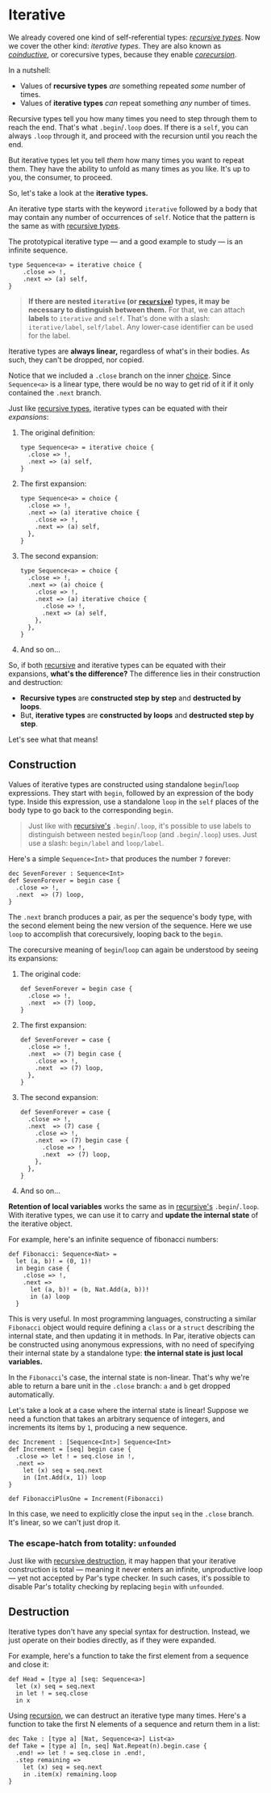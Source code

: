 # Iterative

We already covered one kind of self-referential types: [_recursive types_](./recursive.md). Now we cover
the other kind: _iterative types_. They are also known as
[_coinductive_](https://en.wikipedia.org/wiki/Coinduction), or corecursive types, because they enable
[_corecursion_](https://en.wikipedia.org/wiki/Corecursion).

In a nutshell:
- Values of **recursive types** _are_ something repeated _some_ number of times.
- Values of **iterative types** _can_ repeat something _any_ number of times.

Recursive types tell you how many times you need to step through them to reach the end. That's what
`.begin`/`.loop` does. If there is a `self`, you can always `.loop` through it, and proceed with the
recursion until you reach the end.

But iterative types let you tell _them_ how many times you want to repeat them. They have the ability
to unfold as many times as you like. It's up to you, the consumer, to proceed.

So, let's take a look at the **iterative types.**

An iterative type starts with the keyword `iterative` followed by a body that may contain any number
of occurrences of `self`. Notice that the pattern is the same as with [recursive types](./recursive.md).

The prototypical iterative type — and a good example to study — is an infinite sequence.

```par
type Sequence<a> = iterative choice {
    .close => !,
    .next => (a) self,
}
```

> **If there are nested `iterative` (or [`recursive`](./recursive.md)) types, it may be necessary to
> distinguish between them.** For that, we can attach **labels** to `iterative` and `self`. That's
> done with a slash: `iterative/label`, `self/label`. Any lower-case identifier can be used for the
> label.

Iterative types are **always linear,** regardless of what's in their bodies. As such, they can't be
dropped, nor copied.

Notice that we included a `.close` branch on the inner [choice](./choice.md). Since `Sequence<a>` is
a linear type, there would be no way to get rid of it if it only contained the `.next` branch.

Just like [recursive types](./recursive.md), iterative types can be equated with their _expansions_:

1. The original definition:
   ```par
   type Sequence<a> = iterative choice {
     .close => !,
     .next => (a) self,
   }
   ```
2. The first expansion:
   ```par
   type Sequence<a> = choice {
     .close => !,
     .next => (a) iterative choice {
       .close => !,
       .next => (a) self,
     },
   }
   ```
3. The second expansion:
   ```par
   type Sequence<a> = choice {
     .close => !,
     .next => (a) choice {
       .close => !,
       .next => (a) iterative choice {
         .close => !,
         .next => (a) self,
       },
     },
   }
   ```
4. And so on...

So, if both [recursive](./recursive.md) and iterative types can be equated with their expansions,
**what's the difference?** The difference lies in their construction and destruction:
- **Recursive types** are **constructed step by step** and **destructed by loops**.
- But, **iterative types** are **constructed by loops** and **destructed step by step**.

Let's see what that means!

## Construction

Values of iterative types are constructed using standalone `begin`/`loop` expressions. They start with
`begin`, followed by an expression of the body type. Inside this expression, use a standalone `loop`
in the `self` places of the body type to go back to the corresponding `begin`.

> Just like with [recursive's](./recursive.md) `.begin`/`.loop`, it's possible to use labels to
> distinguish between nested `begin`/`loop` (and `.begin`/`.loop`) uses. Just use a slash:
> `begin/label` and `loop/label`.

Here's a simple `Sequence<Int>` that produces the number `7` forever:

```par
dec SevenForever : Sequence<Int>
def SevenForever = begin case {
  .close => !,
  .next  => (7) loop,
}
```

The `.next` branch produces a pair, as per the sequence's body type, with the second element being
the new version of the sequence. Here we use `loop` to accomplish that corecursively, looping back
to the `begin`.

The corecursive meaning of `begin`/`loop` can again be understood by seeing its expansions:

1. The original code:
   ```par
   def SevenForever = begin case {
     .close => !,
     .next  => (7) loop,
   }
   ```
2. The first expansion:
   ```par
   def SevenForever = case {
     .close => !,
     .next  => (7) begin case {
       .close => !,
       .next  => (7) loop,
     },
   }
   ```
3. The second expansion:
   ```par
   def SevenForever = case {
     .close => !,
     .next  => (7) case {
       .close => !,
       .next  => (7) begin case {
         .close => !,
         .next  => (7) loop,
       },
     },
   }
   ```
4. And so on...

**Retention of local variables** works the same as in [recursive's](./recursive.md) `.begin`/`.loop`.
With iterative types, we can use it to carry and **update the internal state** of the iterative object.

For example, here's an infinite sequence of fibonacci numbers:

```par
def Fibonacci: Sequence<Nat> =
  let (a, b)! = (0, 1)!
  in begin case {
    .close => !,
    .next =>
      let (a, b)! = (b, Nat.Add(a, b))!
      in (a) loop
  }
```

This is very useful. In most programming languages, constructing a similar `Fibonacci` object would
require defining a `class` or a `struct` describing the internal state, and then updating it in
methods. In Par, iterative objects can be constructed using anonymous expressions, with no need
of specifying their internal state by a standalone type: **the internal state is just local variables.**

In the `Fibonacci`'s case, the internal state is non-linear. That's why we're able to return a bare unit
in the `.close` branch: `a` and `b` get dropped automatically.

Let's take a look at a case where the internal state is linear! Suppose we need a function that takes
an arbitrary sequence of integers, and increments its items by `1`, producing a new sequence.

```par
dec Increment : [Sequence<Int>] Sequence<Int>
def Increment = [seq] begin case {
  .close => let ! = seq.close in !,
  .next =>
    let (x) seq = seq.next
    in (Int.Add(x, 1)) loop
}

def FibonacciPlusOne = Increment(Fibonacci)
```

In this case, we need to explicitly close the input `seq` in the `.close` branch. It's linear, so
we can't just drop it.

### The escape-hatch from totality: `unfounded`

Just like with [recursive destruction](./recursive.md#the-escape-hatch-from-totality-unfounded),
it may happen that your iterative construction is total — meaning it never enters an infinite,
unproductive loop — yet not accepted by Par's type checker. In such cases, it's possible to
disable Par's totality checking by replacing `begin` with `unfounded`.

## Destruction

Iterative types don't have any special syntax for destruction. Instead, we just operate on their bodies
directly, as if they were expanded.

For example, here's a function to take the first element from a sequence and close it:

```par
def Head = [type a] [seq: Sequence<a>]
  let (x) seq = seq.next
  in let ! = seq.close
  in x
```

Using [recursion](./recursive.md), we can destruct an iterative type many times. Here's a function to
take the first N elements of a sequence and return them in a list:

```par
dec Take : [type a] [Nat, Sequence<a>] List<a>
def Take = [type a] [n, seq] Nat.Repeat(n).begin.case {
  .end! => let ! = seq.close in .end!,
  .step remaining =>
    let (x) seq = seq.next
    in .item(x) remaining.loop
}
```
